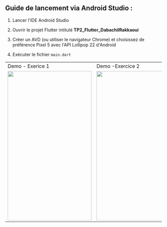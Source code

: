 Guide de lancement via Android Studio :
-----------------------------------------

1. Lancer l'IDE Android Studio

2. Ouvrir le projet Flutter intitulé <b>TP2_Flutter_DabachilRakkaoui</b> 

3. Créer un AVD (ou utiliser le navigateur Chrome) et choisissez de préférence Pixel 5 avec l'API Lollipop 22 d'Android

4. Exécuter le fichier `main.dart` 

<table>
  <tr>
    <td>Demo - Exerice 1</td>
     <td>Demo -Exercice 2</td>
     <td>Demo - WeatherApp</td>
  </tr>
  <tr>
    <td><img src="./Exercice1.gif?raw=true" width=270 height=480></td>
    <td><img src="./Exercice2.gif?raw=true" width=270 height=480></td>
    <td><img src="./WeatherApp.gif?raw=true" width=270 height=480></td>
  </tr>
 </table>

